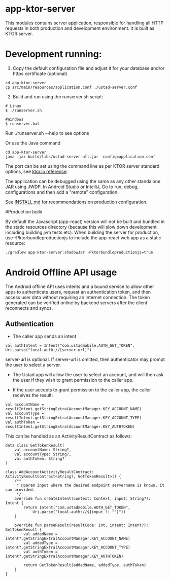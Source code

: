 
# app-ktor-server

This modules contains server application, responsible for handling all HTTP requests 
in both production and development environment. It is built as KTOR server.

# Development running:

1. Copy the default configuration file and adjust it for your database and/or https certificate (optional)

```
cd app-ktor-server
cp src/main/resources/application.conf ./ustad-server.conf
```

2. Build and run using the runserver.sh script:

```
# Linux
$ ./runserver.sh

#Windows
$ runserver.bat
```

Run ./runserver.sh --help to see options

Or use the Java command
```
cd app-ktor-server
java -jar build/libs/ustad-server-all.jar -config=application.conf
```

The port can be set using the command line as per KTOR server standard options, see
[ktor.io reference](https://ktor.io/docs/configurations.html#command-line).

The application can be debugged using the same as any other standalone JAR using JWDP. In Android
Studio or IntelliJ, Go to  run, debug, configurations and then add a "remote" configuration.

See [INSTALL.md](../INSTALL.md) for recommendations on production configuration.

#Production build

By default the Javascript (app-react) version will not be built and bundled in the static resources
directory (because this will slow down development including building jvm tests etc). When building
the server for production, use -Pktorbundleproductionjs to include the app-react web app as a
static resource:

```
./gradlew app-ktor-server:shadowJar -Pktorbundleproductionjs=true
```

# Android Offline API usage

The Android offline API uses intents and a bound service to allow other apps to authenticate users,
request an authentication token, and then access user data without requiring an Internet connection.
The token generated can be verified online by backend servers after the client reconnects and syncs.

## Authentication

* The caller app sends an intent
```
val authIntent = Intent("com.ustadmobile.AUTH_GET_TOKEN", Uri.parse("local-auth://[server-url]")
```
server-url is optional. If server-url is omitted, then authenticator may prompt the user to select
a server.

* The Ustad app will allow the user to select an account, and will then ask the user if they wish
to grant permission to the caller app.

* If the user accepts to grant permission to the caller app, the caller receives the result:

```
val accountName = resultIntent.getStringExtra(AccountManager.KEY_ACCOUNT_NAME)
val accountType = resultIntent.getStringExtra(AccountManager.KEY_ACCOUNT_TYPE)
val authToken = resultIntent.getStringExtra(AccountManager.KEY_AUTHTOKEN)
```

This can be handled as an ActivityResultContract as follows:

```
data class GetTokenResult(
    val accountName: String?,
    val accountType: String?,
    val authToken: String?
)

class AddAccountActivityResultContract: ActivityResultContract<String?, GetTokenResult>() {
    /**
     * @param input where the desired endpoint servername is known, it can provided.
     */
    override fun createIntent(context: Context, input: String?): Intent {
        return Intent("com.ustadmobile.AUTH_GET_TOKEN", 
            Uri.parse("local-auth://${input ?: ""}"))
    }

    override fun parseResult(resultCode: Int, intent: Intent?): GetTokenResult {
        val addedName = intent?.getStringExtra(AccountManager.KEY_ACCOUNT_NAME)
        val addedType = intent?.getStringExtra(AccountManager.KEY_ACCOUNT_TYPE)
        val authToken = intent?.getStringExtra(AccountManager.KEY_AUTHTOKEN)

        return GetTokenResult(addedName, addedType, authToken)
    }
}
```
